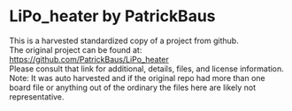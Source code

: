 
# LiPo_heater by PatrickBaus  
This is a harvested standardized copy of a project from github.  
The original project can be found at:  
https://github.com/PatrickBaus/LiPo_heater  
Please consult that link for additional, details, files, and license information.  
Note: It was auto harvested and if the original repo had more than one board file or anything out of the ordinary the files here are likely not representative.  
    